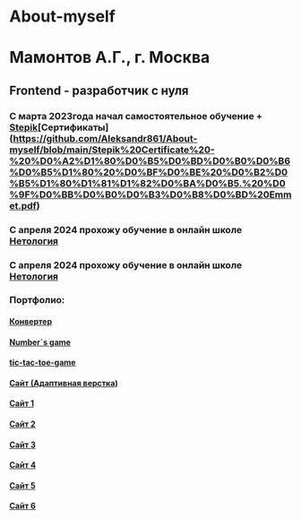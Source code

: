 # About-myself
# Мамонтов А.Г.,  г. Москва
## Frontend - разработчик с нуля


### С марта 2023года начал самостоятельное обучение + [Stepik](https://stepik.org)[Сертификаты] (https://github.com/Aleksandr861/About-myself/blob/main/Stepik%20Certificate%20-%20%D0%A2%D1%80%D0%B5%D0%BD%D0%B0%D0%B6%D0%B5%D1%80%20%D0%BF%D0%BE%20%D0%B2%D0%B5%D1%80%D1%81%D1%82%D0%BA%D0%B5.%20%D0%9F%D0%BB%D0%B0%D0%B3%D0%B8%D0%BD%20Emmet.pdf)
### С апреля 2024 прохожу обучение в онлайн школе [Нетология](https://netology.ru/)
### С апреля 2024 прохожу обучение в онлайн школе [Нетология](https://netology.ru/)


### Портфолио:
#### [Конвертер](https://aleksandr861.github.io/Milk/)
#### [Number`s game](https://aleksandr861.github.io/Number-s-game/)
#### [tic-tac-toe-game](https://aleksandr861.github.io/tic-tac-toe-game/)
#### [Сайт (Адаптивная верстка)](https://aleksandr861.github.io/mq-diplom/)
#### [Сайт 1](https://aleksandr861.github.io/site_1_portfolio/)
#### [Сайт 2](https://aleksandr861.github.io/site_2_portfolio/)
#### [Сайт 3](https://aleksandr861.github.io/site_3_portfolio/)
#### [Сайт 4](https://aleksandr861.github.io/site_4_portfolio/)
#### [Сайт 5](https://aleksandr861.github.io/site_5_portfolio/)
#### [Сайт 6](https://aleksandr861.github.io/site_6_portfolio/)
